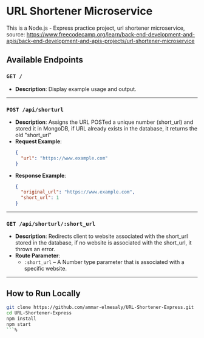 # URL Shortener Microservice

This is a Node.js - Express practice project, url shortener microservice, source: https://www.freecodecamp.org/learn/back-end-development-and-apis/back-end-development-and-apis-projects/url-shortener-microservice


## Available Endpoints

### `GET /`

- **Description**: Display example usage and output.

---

### `POST /api/shorturl`

- **Description**: Assigns the URL POSTed a unique number (short_url) and stored it in MongoDB, if URL already exists in the database, it returns the old "short_url"
- **Request Example**:
  ```json
  {
    "url": "https://www.example.com"
  }
  ```
- **Response Example**:
  ```json
  {
    "original_url": "https://www.example.com",
    "short_url": 1
  }
  ```

---

### `GET /api/shorturl/:short_url`

- **Description**: Redirects client to website associated with the short_url stored in the database, if no website is associated with the short_url, it throws an error.
- **Route Parameter**:
  - `:short_url` – A Number type parameter that is associated with a specific website.

---

## How to Run Locally

```bash
git clone https://github.com/ammar-elmesaly/URL-Shortener-Express.git
cd URL-Shortener-Express
npm install
npm start
```%                      